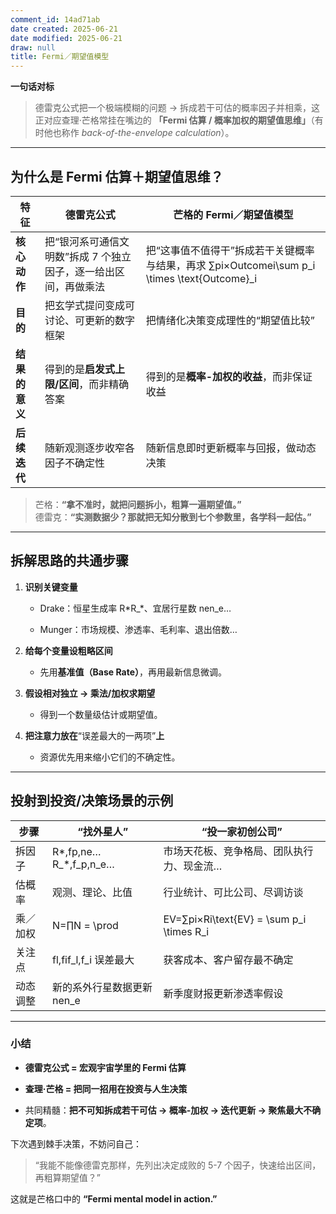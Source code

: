```yaml
---
comment_id: 14ad71ab
date created: 2025-06-21
date modified: 2025-06-21
draw: null
title: Fermi／期望值模型
---
```

**一句话对标**

> 德雷克公式把一个极端模糊的问题 → 拆成若干可估的概率因子并相乘，这正对应查理·芒格常挂在嘴边的 **「Fermi 估算 / 概率加权的期望值思维」**（有时他也称作 _back-of-the-envelope calculation_）。

---

## 为什么是 Fermi 估算＋期望值思维？

|特征|德雷克公式|芒格的 Fermi／期望值模型|
|---|---|---|
|**核心动作**|把“银河系可通信文明数”拆成 7 个独立因子，逐一给出区间，再做乘法|把“这事值不值得干”拆成若干关键概率与结果，再求 ∑pi×Outcomei\sum p_i \times \text{Outcome}_i|
|**目的**|把玄学式提问变成可讨论、可更新的数字框架|把情绪化决策变成理性的“期望值比较”|
|**结果的意义**|得到的是**启发式上限/区间**，而非精确答案|得到的是**概率-加权的收益**，而非保证收益|
|**后续迭代**|随新观测逐步收窄各因子不确定性|随新信息即时更新概率与回报，做动态决策|

> 芒格：**“拿不准时，就把问题拆小，粗算一遍期望值。”**  
> 德雷克：**“实测数据少？那就把无知分散到七个参数里，各学科一起估。”**

---

## 拆解思路的共通步骤

1. **识别关键变量**
    
    - Drake：恒星生成率 R\*R_\*、宜居行星数 nen_e…
        
    - Munger：市场规模、渗透率、毛利率、退出倍数…
        
2. **给每个变量设粗略区间**
    
    - 先用**基准值（Base Rate）**，再用最新信息微调。
        
3. **假设相对独立 → 乘法/加权求期望**
    
    - 得到一个数量级估计或期望值。
        
4. **把注意力放在**“误差最大的一两项”**上**
    
    - 资源优先用来缩小它们的不确定性。
        

---

## 投射到投资/决策场景的示例

|步骤|“找外星人”|“投一家初创公司”|
|---|---|---|
|拆因子|R\*,fp,ne…R_\*,f_p,n_e…|市场天花板、竞争格局、团队执行力、现金流…|
|估概率|观测、理论、比值|行业统计、可比公司、尽调访谈|
|乘／加权|N=∏N = \prod|EV=∑pi×Ri\text{EV} = \sum p_i \times R_i|
|关注点|fl,fif_l,f_i 误差最大|获客成本、客户留存最不确定|
|动态调整|新的系外行星数据更新 nen_e|新季度财报更新渗透率假设|

---

### 小结

- **德雷克公式 = 宏观宇宙学里的 Fermi 估算**
    
- **查理·芒格 = 把同一招用在投资与人生决策**
    
- 共同精髓：**把不可知拆成若干可估 → 概率-加权 → 迭代更新 → 聚焦最大不确定项**。
    

下次遇到棘手决策，不妨问自己：

> “我能不能像德雷克那样，先列出决定成败的 5-7 个因子，快速给出区间，再粗算期望值？”

这就是芒格口中的 **“Fermi mental model in action.”**
